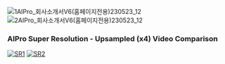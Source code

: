 
![1AIPro_회사소개서V6(홈페이지전용)230523_12](https://github.com/CheaeunLee/Test/assets/127072960/ab55f395-2746-4cd2-89aa-54f8a918b92d)
![2AIPro_회사소개서V6(홈페이지전용)230523_12](https://github.com/CheaeunLee/Test/assets/127072960/e79f9285-e170-40a3-8e77-8cdd1ef63a56)


### **AIPro Super Resolution - Upsampled (x4) Video Comparison**
[![SR1](https://img.youtube.com/vi/nNWG7DGQrYs/maxresdefault.jpg)](https://youtu.be/nNWG7DGQrYs) [![SR2](https://img.youtube.com/vi/Q6KqRZ9lyes/maxresdefault.jpg)](https://youtu.be/Q6KqRZ9lyes)





